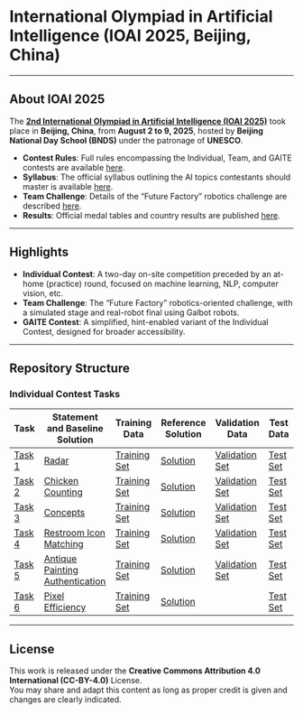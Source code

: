 # International Olympiad in Artificial Intelligence (IOAI 2025, Beijing, China)

---

## About IOAI 2025

The [**2nd International Olympiad in Artificial Intelligence (IOAI 2025)**](https://ioai-official.org/china-2025/) took place in **Beijing, China**, from **August 2 to 9, 2025**, hosted by **Beijing National Day School (BNDS)** under the patronage of **UNESCO**.

- **Contest Rules**: Full rules encompassing the Individual, Team, and GAITE contests are available [here](https://ioai-official.org/china-2025/2025-contest-rules/).  
- **Syllabus**: The official syllabus outlining the AI topics contestants should master is available [here](https://ioai-official.org/china-2025/syllabus-2025/).  
- **Team Challenge**: Details of the “Future Factory” robotics challenge are described [here](https://ioai-official.org/team-challenge/).  
- **Results**: Official medal tables and country results are published [here](https://ioai-official.org/china-2025/results-2025/).  

---

## Highlights

- **Individual Contest**: A two-day on-site competition preceded by an at-home (practice) round, focused on machine learning, NLP, computer vision, etc.  
- **Team Challenge**: The “Future Factory” robotics-oriented challenge, with a simulated stage and real-robot final using Galbot robots.  
- **GAITE Contest**: A simplified, hint-enabled variant of the Individual Contest, designed for broader accessibility.  

---

## Repository Structure

### Individual Contest Tasks

| Task | Statement and Baseline Solution | Training Data | Reference Solution | Validation Data | Test Data |
|------|---------------------------------|---------------|--------------------|-----------------|-----------|
| [Task 1](Individual-Contest/Radar) | [Radar](Individual-Contest/Radar/Radar.ipynb) | [Training Set](https://github.com/IOAI-official/IOAI-2025/tree/main/Individual-Contest/Radar/training_set) | [Solution](https://github.com/IOAI-official/IOAI-2025/blob/main/Individual-Contest/Radar/Solution/Radar_Solution.ipynb) | [Validation Set](https://github.com/IOAI-official/IOAI-2025/tree/main/Individual-Contest/Radar/Solution/validation_set) | [Test Set](https://github.com/IOAI-official/IOAI-2025/tree/main/Individual-Contest/Radar/Solution/test_set) |
| [Task 2](Individual-Contest/Chicken_Counting)| [Chicken Counting](Individual-Contest/Chicken_Counting/Chicken_Counting.ipynb) | [Training Set](https://github.com/IOAI-official/IOAI-2025/tree/main/Individual-Contest/Chicken_Counting/training_set) | [Solution](https://github.com/IOAI-official/IOAI-2025/blob/main/Individual-Contest/Chicken_Counting/Solution/Chicken_Counting_Solution.ipynb) | [Validation Set](https://github.com/IOAI-official/IOAI-2025/tree/main/Individual-Contest/Chicken_Counting/Solution/validation_set) | [Test Set](https://github.com/IOAI-official/IOAI-2025/tree/main/Individual-Contest/Chicken_Counting/Solution/test_set) |
| [Task 3](Individual-Contest/Concepts)| [Concepts](Individual-Contest/Concepts/Concepts.ipynb) | [Training Set](https://github.com/IOAI-official/IOAI-2025/tree/main/Individual-Contest/Concepts/training_set) | [Solution](https://github.com/IOAI-official/IOAI-2025/blob/main/Individual-Contest/Concepts/Solution/Concepts_Solution.ipynb) | [Validation Set](https://github.com/IOAI-official/IOAI-2025/tree/main/Individual-Contest/Concepts/Solution/validation_set) | [Test Set](https://github.com/IOAI-official/IOAI-2025/tree/main/Individual-Contest/Concepts/Solution/test_set) |
| [Task 4](Individual-Contest/Restroom)| [Restroom Icon Matching](Individual-Contest/Restroom/Restroom.ipynb) | [Training Set](https://github.com/IOAI-official/IOAI-2025/tree/main/Individual-Contest/Restroom/training_set) | [Solution](https://github.com/IOAI-official/IOAI-2025/blob/main/Individual-Contest/Restroom/Solution/Restroom_Solution.ipynb) | [Validation Set](https://github.com/IOAI-official/IOAI-2025/tree/main/Individual-Contest/Restroom/Solution/validation_set) | [Test Set](https://github.com/IOAI-official/IOAI-2025/tree/main/Individual-Contest/Restroom/Solution/test_set) |
| [Task 5](Individual-Contest/Antique)| [Antique Painting Authentication](Individual-Contest/Antique/Antique.ipynb) | [Training Set](https://github.com/IOAI-official/IOAI-2025/tree/main/Individual-Contest/Antique/training_set) | [Solution](https://github.com/IOAI-official/IOAI-2025/blob/main/Individual-Contest/Antique/Solution/Antique_Solution.ipynb) | [Validation Set](https://github.com/IOAI-official/IOAI-2025/tree/main/Individual-Contest/Antique/Solution/validation_set) | [Test Set](https://github.com/IOAI-official/IOAI-2025/tree/main/Individual-Contest/Antique/Solution/test_set) |
| [Task 6](Individual-Contest/Pixel)| [Pixel Efficiency](Individual-Contest/Pixel/Pixel.ipynb) | [Training Set](https://github.com/IOAI-official/IOAI-2025/tree/main/Individual-Contest/Pixel/training_set) | [Solution](https://github.com/IOAI-official/IOAI-2025/blob/main/Individual-Contest/Pixel/Solution/Pixel_Solution.ipynb) |  | [Test Set](https://github.com/IOAI-official/IOAI-2025/tree/main/Individual-Contest/Pixel/Solution/test_set) |
---

## License

This work is released under the **Creative Commons Attribution 4.0 International (CC-BY-4.0)** License.  
You may share and adapt this content as long as proper credit is given and changes are clearly indicated.

